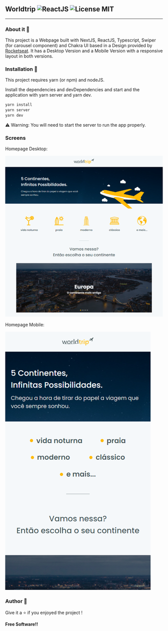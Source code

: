 ## Worldtrip ![ReactJS](https://img.shields.io/badge/ReactJS-gray?style=flat&logo=react) ![License MIT](https://img.shields.io/badge/license-MIT-green?style=flat)

---
### About it :bookmark_tabs:

This project is a Webpage built with NextJS, ReactJS, Typescript, Swiper (for carousel component) and Chakra UI based in a Design provided by [Rocketseat](https://www.rocketseat.com.br/). It has a Desktop Version and a Mobile Version with a responsive layout in both versions.

### Installation :floppy_disk:

This project requires yarn (or npm) and nodeJS.

Install the dependencies and devDependencies and start and the application with yarn server and yarn dev.

```sh
yarn install
yarn server
yarn dev
```

⚠️ Warning: You will need to start the server to run the app properly.

### Screens
Homepage Desktop: 

![Homepage Desktop Screenshot](public/README-Images/homepage-desktop.png)

Homepage Mobile:

![Homepage Mobile Screenshot](public/README-Images/homepage-mobile.png)


### Author :rocket:

Give it a :star: if you enjoyed the project !

**Free Software!!**
